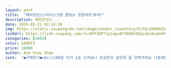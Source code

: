```yaml
---
layout: post 
title:  "해피프린스/아이스크림 쿨링슈 종합세트(6색)" 
description: 해피프린스 ..
date: 2020-05-21 02:24:39 
img: https://static.coupangcdn.com/image/vendor_inventory/5c3d/a5080d1892126648fb8776ea8f2387bdc44228b2ae34b2304a23248030d4.jpg 
linkUrl: https://link.coupang.com/re/AFFSDP?lptag=AF3600438&subid=ahnPublicAsk&pageKey=1419026590&itemId=2456620592&vendorItemId=70450164616&traceid=V0-113-9d5fe2a651f33ec6 
categories: [1003] 
color: 5A8DF3 
price: 10800 
author: Ask View Shop 
cont:  "●구매후기●<br/>180일 아가 1호 신켜보니 조긍큰것 같은데 잘 안벗겨져요 나중에는 어떨지 모르겠지만 지금은 첫날이라 잘 안벗겨지고 너무 귀여워요ㅎㅎ<br/>" 
---
```

